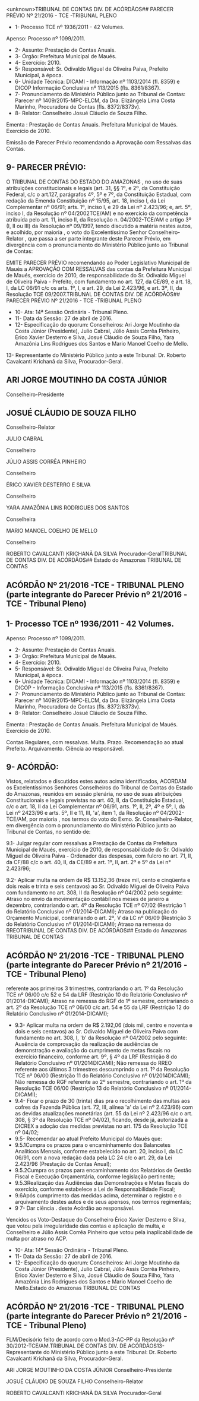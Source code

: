 &lt;unknown&gt;TRIBUNAL DE CONTAS DIV. DE ACÓRDÃOS## PARECER PRÉVIO Nº 21/2016 - TCE -TRIBUNAL PLENO

- 1- Processo TCE nº 1936/2011 - 42 Volumes.

Apenso: Processo nº 1099/2011.

- 2- Assunto: Prestação de Contas Anuais.
- 3- Órgão: Prefeitura Municipal de Maués.
- 4- Exercício: 2010.
- 5- Responsável: Sr. Odivaldo Miguel de Oliveira Paiva, Prefeito Municipal, à época.
- 6-  Unidade  Técnica: DICAMI  -  Informação  nº  1103/2014  (fl.  8359)  e  DICOP  Informação Conclusiva nº 113/2015 (fls. 8361/8367).
- 7- Pronunciamento do Ministério Público junto ao Tribunal de Contas: Parecer nº 1409/2015-MPC-ELCM,  da  Dra.  Elizângela  Lima  Costa  Marinho,  Procuradora  de Contas (fls. 8372/8373v).
- 8- Relator: Conselheiro Josué Cláudio de Souza Filho.

Ementa : Prestação de Contas Anuais. Prefeitura  Municipal  de  Maués. Exercício de 2010.

Emissão de Parecer Prévio recomendando a Aprovação com Ressalvas das Contas.

## 9- PARECER PRÉVIO:

O TRIBUNAL DE CONTAS DO ESTADO DO AMAZONAS ,  no  uso  de suas atribuições constitucionais e legais (art. 31, §§ 1º, e 2º, da Constituição Federal, c/c  o  art.127,  parágrafos  4º,  5º  e  7º,  da  Constituição  Estadual,  com  redação  da Emenda Constituição nº 15/95, art. 18, inciso I, da Lei Complementar nº 06/91; arts. 1º,  inciso  I,  e  29  da  Lei  nº  2.423/96;  e,  art.  5º,  inciso  I,  da  Resolução  nº  04/2002TCE/AM) e no exercício da competência atribuída pelo art. 11, inciso II, da Resolução n. 04/2002-TCE/AM e artigo 3º (I, II ou III) da Resolução nº 09/1997, tendo discutido a matéria  nestes  autos,  e  acolhido, por  maioria ,  o  voto  do  Excelentíssimo  Senhor Conselheiro-Relator , que  passa  a  ser  parte  integrante  deste  Parecer  Prévio, em divergência com o pronunciamento do Ministério Público junto ao Tribunal de Contas:

EMITE PARECER PRÉVIO recomendando ao Poder Legislativo Municipal de Maués a APROVAÇÃO COM RESSALVAS das contas da Prefeitura Municipal de Maués, exercício de 2010, de responsabilidade do Sr. Odivaldo Miguel de Oliveira Paiva - Prefeito, com fundamento no art. 127, da CE/89, e art. 18, I, da LC 06/91 c/c os arts. 1º, I, e art. 29, da Lei 2.423/96, e art. 3º, II, da Resolução TCE 09/2007.TRIBUNAL DE CONTAS DIV. DE ACÓRDÃOS## PARECER PRÉVIO Nº 21/2016 - TCE -TRIBUNAL PLENO

- 10- Ata: 14ª Sessão Ordinária - Tribunal Pleno.
- 11- Data da Sessão: 27 de abril de 2016.
- 12-  Especificação  do  quorum: Conselheiros: Ari  Jorge  Moutinho  da  Costa  Júnior (Presidente), Julio Cabral, Júlio Assis Corrêa Pinheiro, Érico Xavier Desterro e Silva, Josué Cláudio de Souza Filho,  Yara  Amazônia Lins Rodrigues dos Santos e  Mario Manoel Coelho de Mello.

13-  Representante  do  Ministério  Público  junto  a  este  Tribunal: Dr.  Roberto Cavalcanti Krichanã da Silva, Procurador-Geral.

## ARI JORGE MOUTINHO DA COSTA JÚNIOR

Conselheiro-Presidente

## JOSUÉ CLÁUDIO DE SOUZA FILHO

Conselheiro-Relator

JULIO CABRAL

Conselheiro

JÚLIO ASSIS CORRÊA PINHEIRO

Conselheiro

ÉRICO XAVIER DESTERRO E SILVA

Conselheiro

YARA AMAZÔNIA LINS RODRIGUES DOS SANTOS

Conselheira

MARIO MANOEL COELHO DE MELLO

Conselheiro

ROBERTO CAVALCANTI KRICHANÃ DA SILVA Procurador-GeralTRIBUNAL DE CONTAS DIV. DE ACÓRDÃOS## Estado do Amazonas TRIBUNAL DE CONTAS

## ACÓRDÃO Nº 21/2016 -TCE - TRIBUNAL PLENO (parte integrante do Parecer Prévio nº 21/2016 -TCE - Tribunal Pleno)

## 1- Processo TCE nº 1936/2011 - 42 Volumes.

Apenso: Processo nº 1099/2011.

- 2- Assunto: Prestação de Contas Anuais.
- 3- Órgão: Prefeitura Municipal de Maués.
- 4- Exercício: 2010.
- 5- Responsável: Sr. Odivaldo Miguel de Oliveira Paiva, Prefeito Municipal, à época.
- 6- Unidade Técnica: DICAMI - Informação nº 1103/2014 (fl. 8359) e DICOP - Informação Conclusiva nº 113/2015 (fls. 8361/8367).
- 7-  Pronunciamento  do Ministério Público  junto  ao Tribunal  de Contas: Parecer  nº 1409/2015-MPC-ELCM, da Dra. Elizângela Lima Costa Marinho, Procuradora de Contas (fls. 8372/8373v).
- 8- Relator: Conselheiro Josué Cláudio de Souza Filho.

Ementa : Prestação de Contas Anuais. Prefeitura Municipal de Maués. Exercício de 2010.

Contas Regulares, com ressalvas. Multa. Prazo. Recomendação ao atual Prefeito. Arquivamento. Ciência ao responsável.

## 9- ACÓRDÃO:

Vistos, relatados e discutidos estes autos acima identificados, ACORDAM os Excelentíssimos Senhores Conselheiros do Tribunal de Contas do Estado do Amazonas, reunidos  em  sessão  plenária,  no  uso  de  suas  atribuições  Constitucionais  e  legais previstas no art. 40, II, da Constituição Estadual, c/c o art. 18, II da Lei Complementar nº 06/91, arts. 1º,  II,  2º,  4º  e  5º,  I,  da  Lei  nº  2423/96  e  arts.  5º,  II  e  11,  III,  'a',  item  1,  da Resolução  nº  04/2002-TCE/AM, por maioria , nos  termos  do  voto do Exmo.  Sr. Conselheiro-Relator, em divergência com o pronunciamento do Ministério Público  junto ao Tribunal de Contas, no sentido de:

9.1-  Julgar regular  com  ressalvas a  Prestação  de  Contas  da  Prefeitura Municipal de Maués, exercício de 2010, de responsabilidade do Sr. Odivaldo Miguel de Oliveira Paiva - Ordenador das despesas, com fulcro no art. 71, II, da CF/88 c/c o art. 40, II, da CE/89 e art. 1º, II, art. 2º e 5º da Lei n° 2.423/96;

9.2- Aplicar multa na ordem de R$ 13.152,36 (treze mil, cento e cinqüenta e dois  reais  e  trinta  e  seis  centavos)  ao  Sr. Odivaldo  Miguel  de  Oliveira  Paiva com fundamento no  art. 308,  II da Resolução nº 04/2002 pelo seguinte:  Atraso no envio da movimentação  contábil  nos  meses  de  janeiro  a  dezembro,  contrariando  o  art.  4º  da Resolução  TCE  nº  07/02  (Restrição  1  do  Relatório  Conclusivo  nº  01/2014-DICAMI); Atraso na publicação do Orçamento Municipal, contrariando o art. 2º,  V da LC nº 06/09 (Restrição 3 do Relatório Conclusivo nº 01/2014-DICAMI);  Atraso na remessa do RREOTRIBUNAL DE CONTAS DIV. DE ACÓRDÃOS## Estado do Amazonas TRIBUNAL DE CONTAS

## ACÓRDÃO Nº 21/2016 -TCE - TRIBUNAL PLENO (parte integrante do Parecer Prévio nº 21/2016 -TCE - Tribunal Pleno)

referente aos primeiros 3 trimestres, contrariando o art. 1º da Resolução TCE nº 06/00 c/c 52 e  54 da LRF (Restrição 10 do Relatório Conclusivo nº 01/2014-DICAMI);  Atraso na remessa do RGF do 1º semestre, contrariando o art. 2º da Resolução TCE  nº 06/00 c/c art. 54 e 55 da LRF (Restrição 12 do Relatório Conclusivo nº 01/2014-DICAMI);

- 9.3- Aplicar multa na ordem de R$ 2.192,06 (dois mil, centro e noventa e dois e seis centavos) ao Sr. Odivaldo Miguel de Oliveira Paiva com fundamento no art. 308, I, 'b' da Resolução nº 04/2002 pelo seguinte: Ausência de comprovação da realização de audiências de demonstração e avaliação do cumprimento de metas fiscais no exercício financeiro, conforme art. 9º, § 4º da LRF (Restrição 8 do Relatório Conclusivo nº 01/2014DICAMI); Não remessa do RREO referente aos últimos 3 trimestres descumprindo o art. 1º  da  Resolução  TCE  nº  06/00  (Restrição  11  do  Relatório  Conclusivo  nº  01/2014DICAMI);  Não  remessa  do  RGF  referente  ao  2º  semestre,  contrariando  o  art.  1º  da Resolução TCE 06/00 (Restrição 13 do Relatório Conclusivo nº 01/2014-DICAMI);
- 9.4-  Fixar o  prazo  de  30  (trinta)  dias pra  o  recolhimento  das  multas  aos cofres  da  Fazenda  Pública  (art.  72,  III,  alínea  'a'  da  Lei  nº  2.423/96)  com  as  devidas atualizações monetárias (art. 55 da Lei nº 2.423/96 c/c o art. 308, § 3º da Resolução TCE nº 04/02), ficando, desde já, autorizada a DICREX a adoção das medidas previstas no art. 175 da Resolução TCE nº 04/02;
- 9.5- Recomendar ao atual Prefeito Municipal do Maués que:
- 9.5.1Cumpra  os prazos para o encaminhamento  dos Balancetes Analíticos Mensais, conforme estabelecido no art. 20, inciso I, da LC 06/91, com a nova redação dada pela LC 24 c/c o art. 29, da Lei 2.423/96 (Prestação de Contas Anual);
- 9.5.2Cumpra os prazos para encaminhamento dos Relatórios de Gestão Fiscal e Execução Orçamentária, conforme legislação pertinente;
- 9.5.3Realização das  Audiências das Demonstrações e Metas fiscais do exercício, conforme estabelece a Lei de Responsabilidade Fiscal;
- 9.6Após  cumprimento  das  medidas  acima, determinar  o  registro  e  o arquivamento destes autos e de seus apensos, nos termos regimentais;
- 9 7- Dar ciência . deste Acórdão ao responsável.

Vencidos os Voto-Destaque do Conselheiro Érico Xavier Desterro e Silva, que votou pela  irregularidade  das contas e aplicação de multa, e  Conselheiro e Júlio Assis Corrêa Pinheiro que votou pela inaplicabilidade de multa por atraso no ACP.

- 10- Ata: 14ª Sessão Ordinária - Tribunal Pleno.
- 11- Data da Sessão: 27 de abril de 2016.
- 12-  Especificação  do  quorum: Conselheiros: Ari Jorge  Moutinho  da  Costa  Júnior (Presidente),  Julio  Cabral,  Júlio  Assis  Corrêa  Pinheiro,  Érico  Xavier  Desterro  e  Silva, Josué Cláudio de Souza Filho, Yara Amazônia Lins Rodrigues dos Santos e Mario Manoel Coelho de Mello.Estado do Amazonas TRIBUNAL DE CONTAS

## ACÓRDÃO Nº 21/2016 -TCE - TRIBUNAL PLENO (parte integrante do Parecer Prévio nº 21/2016 -TCE - Tribunal Pleno)

FLM/Decisório feito de acordo com o Mod.3-AC-PP da Resolução nº 30/2012-TCE/AM.TRIBUNAL DE CONTAS DIV. DE ACÓRDÃOS13- Representante do Ministério Público junto a este Tribunal: Dr. Roberto Cavalcanti Krichanã da Silva, Procurador-Geral.

ARI JORGE MOUTINHO DA COSTA JÚNIOR Conselheiro-Presidente

JOSUÉ CLÁUDIO DE SOUZA FILHO Conselheiro-Relator

ROBERTO CAVALCANTI KRICHANÃ DA SILVA Procurador-Geral
